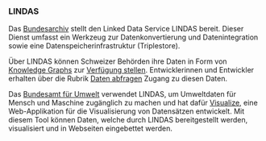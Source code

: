 ### LINDAS

Das [Bundesarchiv](https://www.bar.admin.ch/bar/de/home.html) stellt den Linked Data Service LINDAS bereit. Dieser Dienst umfasst ein Werkzeug zur Datenkonvertierung und Datenintegration sowie eine Datenspeicherinfrastruktur (Triplestore).

Über LINDAS können Schweizer Behörden ihre Daten in Form von [Knowledge Graphs](https://en.wikipedia.org/wiki/Knowledge_graph#:~:text=In%20knowledge%20representation%20and%20reasoning,%E2%80%93%20with%20free%2Dform%20semantics.) zur [Verfügung stellen](https://lindas.admin.ch/publish). Entwicklerinnen und Entwickler erhalten über die Rubrik [Daten abfragen](https://lindas.admin.ch/sparql) Zugang zu diesen Daten.

Das [Bundesamt für Umwelt](https://www.bafu.admin.ch/bafu/de/home.html) verwendet LINDAS, um Umweltdaten für Mensch und Maschine zugänglich zu machen und hat dafür [Visualize](https://visualize.admin.ch/de), eine Web-Applikation für die Visualisierung von Datensätzen entwickelt. Mit diesem Tool können Daten, welche durch LINDAS bereitgestellt werden, visualisiert und in Webseiten eingebettet werden.
